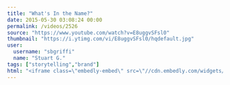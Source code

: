 ```yaml
---
title: "What's In the Name?"
date: 2015-05-30 03:08:24 00:00
permalink: /videos/2526
source: "https://www.youtube.com/watch?v=E8uggvSFsl0"
thumbnail: "https://i.ytimg.com/vi/E8uggvSFsl0/hqdefault.jpg"
user:
  username: "sbgriffi"
  name: "Stuart G."
tags: ["storytelling","brand"]
html: "<iframe class=\"embedly-embed\" src=\"//cdn.embedly.com/widgets/media.html?src=https%3A%2F%2Fwww.youtube.com%2Fembed%2FE8uggvSFsl0%3Fwmode%3Dtransparent%26feature%3Doembed&wmode=transparent&url=https%3A%2F%2Fwww.youtube.com%2Fwatch%3Fv%3DE8uggvSFsl0&image=https%3A%2F%2Fi.ytimg.com%2Fvi%2FE8uggvSFsl0%2Fhqdefault.jpg&key=daaebf4d9cdd46779200162d0ca86e20&type=text%2Fhtml&schema=youtube\" width=\"854\" height=\"480\" scrolling=\"no\" frameborder=\"0\" allowfullscreen></iframe>"
---
```



